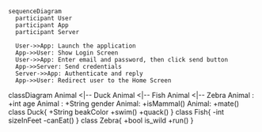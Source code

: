 ```mermaid
sequenceDiagram
  participant User
  participant App
  participant Server

  User->>App: Launch the application
  App->>User: Show Login Screen
  User->>App: Enter email and password, then click send button
  App->>Server: Send credentials
  Server->>App: Authenticate and reply
  App->>User: Redirect user to the Home Screen
```
classDiagram
    Animal <|-- Duck
    Animal <|-- Fish
    Animal <|-- Zebra
    Animal : +int age
    Animal : +String gender
    Animal: +isMammal()
    Animal: +mate()
    class Duck{
      +String beakColor
      +swim()
      +quack()
    }
    class Fish{
      -int sizeInFeet
      -canEat()
    }
    class Zebra{
      +bool is_wild
      +run()
    }
